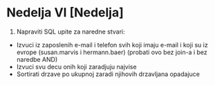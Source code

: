 # Nedelja VI [Nedelja]

1. Napraviti SQL upite za naredne stvari:
  - Izvuci iz zaposlenih e-mail i telefon svih koji imaju e-mail i koji su iz evrope (susan.marvis i hermann.baer) (probati ovo bez join-a i bez naredbe AND)
  - Izvuci svu decu onih koji zaradjuju najvise
  - Sortirati drzave po ukupnoj zaradi njihovih drzavljana opadajuce
